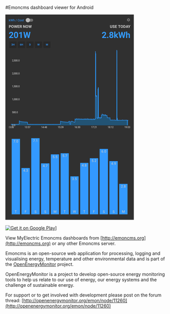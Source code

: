 
#Emoncms dashboard viewer for Android

![Emoncms_AndroidApp](app.png)

<a href="https://play.google.com/store/apps/details?id=org.emoncms.myapps&utm_source=global_co&utm_medium=prtnr&utm_content=Mar2515&utm_campaign=PartBadge&pcampaignid=MKT-Other-global-all-co-prtnr-py-PartBadge-Mar2515-1" rel="Get it on Google Play">![Get it on Google Play](http://steverichey.github.io/google-play-badge-svg/img/en_get.svg)]</a>

View MyElectric Emoncms dashboards from [http://emoncms.org](http://emoncms.org) or any other Emoncms server.


Emoncms is an open-source web application for processing, logging and visualising energy, temperature and other environmental data and is part of the [OpenEnergyMonitor](http://openenergymonitor.org) project.


OpenEnergyMonitor is a project to develop open-source energy monitoring tools to help us relate to our
use of energy, our energy systems and the challenge of sustainable energy.


For support or to get involved with development please post on the forum thread: [http://openenergymonitor.org/emon/node/11260](http://openenergymonitor.org/emon/node/11260)
